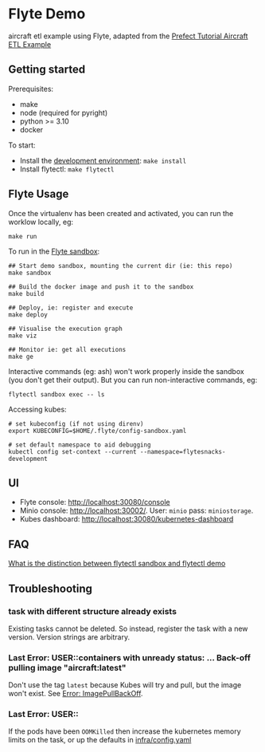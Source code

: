 # Flyte Demo

aircraft etl example using Flyte, adapted from the [Prefect Tutorial Aircraft ETL Example](https://docs-v1.prefect.io/core/tutorial/01-etl-before-prefect.html)

## Getting started

Prerequisites:

- make
- node (required for pyright)
- python >= 3.10
- docker

To start:

- Install the [development environment](CONTRIBUTING.md#getting-started): `make install`
- Install flytectl: `make flytectl`

## Flyte Usage

Once the virtualenv has been created and activated, you can run the worklow locally, eg:

```
make run
```

To run in the [Flyte sandbox](https://docs.flyte.org/en/latest/deployment/deployment/sandbox.html):

```
## Start demo sandbox, mounting the current dir (ie: this repo)
make sandbox

## Build the docker image and push it to the sandbox
make build

## Deploy, ie: register and execute
make deploy

## Visualise the execution graph
make viz

## Monitor ie: get all executions
make ge
```

Interactive commands (eg: ash) won't work properly inside the sandbox (you don't get their output).
But you can run non-interactive commands, eg:

```
flytectl sandbox exec -- ls
```

Accessing kubes:

```
# set kubeconfig (if not using direnv)
export KUBECONFIG=$HOME/.flyte/config-sandbox.yaml

# set default namespace to aid debugging
kubectl config set-context --current --namespace=flytesnacks-development
```

## UI

- Flyte console: [http://localhost:30080/console](http://localhost:30080/console)
- Minio console: [http://localhost:30002/](http://localhost:30002/). User: `minio` pass: `miniostorage`.
- Kubes dashboard: [http://localhost:30080/kubernetes-dashboard](http://localhost:30080/kubernetes-dashboard)

## FAQ

[What is the distinction between flytectl sandbox and flytectl demo](https://github.com/flyteorg/flyte/issues/2503)

## Troubleshooting

### task with different structure already exists

Existing tasks cannot be deleted. So instead, register the task with a new version. Version strings are arbitrary.

### Last Error: USER::containers with unready status: ... Back-off pulling image "aircraft:latest"

Don't use the tag `latest` because Kubes will try and pull, but the image won't exist. See [Error: ImagePullBackOff](https://docs.flyte.org/en/latest/community/troubleshoot.html#error-imagepullbackoff).

### Last Error: USER::

If the pods have been `OOMKilled` then increase the kubernetes memory limits on the task, or up the defaults in [infra/config.yaml](infra/config.yaml)  
